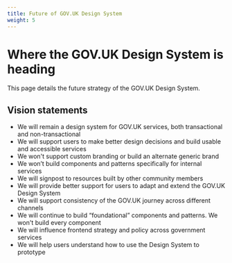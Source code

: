 ```yaml
---
title: Future of GOV.UK Design System
weight: 5
---
```

# Where the GOV.UK Design System is heading

This page details the future strategy of the GOV.UK Design System.

## Vision statements

- We will remain a design system for GOV.UK services, both transactional and non-transactional
- We will support users to make better design decisions and build usable and accessible services
- We won't support custom branding or build an alternate generic brand
- We won’t build components and patterns specifically for internal services
- We will signpost to resources built by other community members
- We will provide better support for users to adapt and extend the GOV.UK Design System
- We will support consistency of the GOV.UK journey across different channels
- We will continue to build “foundational” components and patterns. We won't build every component
- We will influence frontend strategy and policy across government services
- We will help users understand how to use the Design System to prototype
